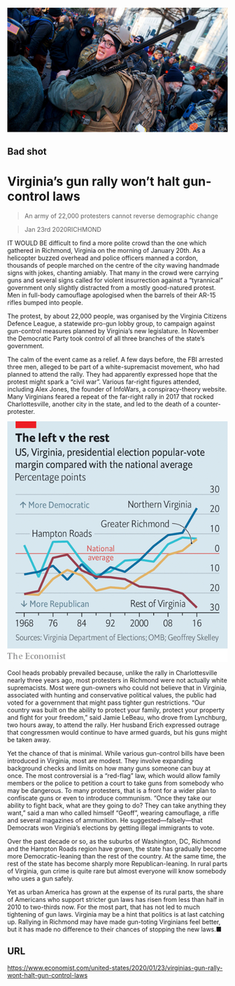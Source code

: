 ![](./images/20200125_USP505.jpg)

## Bad shot

# Virginia’s gun rally won’t halt gun-control laws

> An army of 22,000 protesters cannot reverse demographic change

> Jan 23rd 2020RICHMOND

IT WOULD BE difficult to find a more polite crowd than the one which gathered in Richmond, Virginia on the morning of January 20th. As a helicopter buzzed overhead and police officers manned a cordon, thousands of people marched on the centre of the city waving handmade signs with jokes, chanting amiably. That many in the crowd were carrying guns and several signs called for violent insurrection against a “tyrannical” government only slightly distracted from a mostly good-natured protest. Men in full-body camouflage apologised when the barrels of their AR-15 rifles bumped into people.

The protest, by about 22,000 people, was organised by the Virginia Citizens Defence League, a statewide pro-gun lobby group, to campaign against gun-control measures planned by Virginia’s new legislature. In November the Democratic Party took control of all three branches of the state’s government.

The calm of the event came as a relief. A few days before, the FBI arrested three men, alleged to be part of a white-supremacist movement, who had planned to attend the rally. They had apparently expressed hope that the protest might spark a “civil war”. Various far-right figures attended, including Alex Jones, the founder of InfoWars, a conspiracy-theory website. Many Virginians feared a repeat of the far-right rally in 2017 that rocked Charlottesville, another city in the state, and led to the death of a counter-protester.

![](./images/20200125_USC291.png)

Cool heads probably prevailed because, unlike the rally in Charlottesville nearly three years ago, most protesters in Richmond were not actually white supremacists. Most were gun-owners who could not believe that in Virginia, associated with hunting and conservative political values, the public had voted for a government that might pass tighter gun restrictions. “Our country was built on the ability to protect your family, protect your property and fight for your freedom,” said Jamie LeBeau, who drove from Lynchburg, two hours away, to attend the rally. Her husband Erich expressed outrage that congressmen would continue to have armed guards, but his guns might be taken away.

Yet the chance of that is minimal. While various gun-control bills have been introduced in Virginia, most are modest. They involve expanding background checks and limits on how many guns someone can buy at once. The most controversial is a “red-flag” law, which would allow family members or the police to petition a court to take guns from somebody who may be dangerous. To many protesters, that is a front for a wider plan to confiscate guns or even to introduce communism. “Once they take our ability to fight back, what are they going to do? They can take anything they want,” said a man who called himself “Geoff”, wearing camouflage, a rifle and several magazines of ammunition. He suggested—falsely—that Democrats won Virginia’s elections by getting illegal immigrants to vote.

Over the past decade or so, as the suburbs of Washington, DC, Richmond and the Hampton Roads region have grown, the state has gradually become more Democratic-leaning than the rest of the country. At the same time, the rest of the state has become sharply more Republican-leaning. In rural parts of Virginia, gun crime is quite rare but almost everyone will know somebody who uses a gun safely.

Yet as urban America has grown at the expense of its rural parts, the share of Americans who support stricter gun laws has risen from less than half in 2010 to two-thirds now. For the most part, that has not led to much tightening of gun laws. Virginia may be a hint that politics is at last catching up. Rallying in Richmond may have made gun-toting Virginians feel better, but it has made no difference to their chances of stopping the new laws.■

## URL

https://www.economist.com/united-states/2020/01/23/virginias-gun-rally-wont-halt-gun-control-laws

